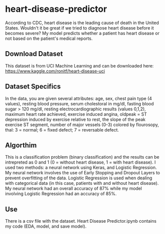 # heart-disease-predictor
According to CDC, heart disease is the leading cause of death in the United States. Wouldn't it be great if we tried to diagnose heart disease before it becomes
severe? My model predicts whether a patient has heart disease or not based on the patient's medical reports.

## Download Dataset
This dataset is from UCI Machine Learning and can be downloaded here: https://www.kaggle.com/ronitf/heart-disease-uci 

## Dataset Specifics
In the data, you are given several attributes: age, sex, chest pain type (4 values), resting blood pressure, serum cholestoral in mg/dl, 
fasting blood sugar > 120 mg/dl, resting electrocardiographic results (values 0,1,2), maximum heart rate achieved, exercise induced angina, 
oldpeak = ST depression induced by exercise relative to rest, the slope of the peak exercise ST segment, number of major vessels (0-3) colored by flourosopy,
thal: 3 = normal; 6 = fixed defect; 7 = reversable defect. 

## Algorthim 
This is a classification problem (binary classification) and the results can be intrepreted as 0 and 1 (0 = without heart disease, 1 = with heart disease).
I used two methods: a neural network using Keras, and Logistic Regression. My neural network involves the use of Early Stopping and Dropout
Layers to prevent overfitting of the data. Logistic Regression is used when dealing with categorical data (in this case, patients with and without heart disease).
My neural network had an overall accuracy of 87% while my model involving Logistic Regression had an accuracy of 85%. 

## Use
There is a csv file with the dataset. Heart Disease Predictor.ipynb contains my code (EDA, model, and save model). 


